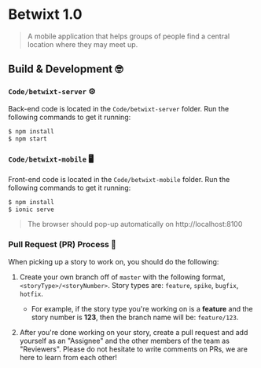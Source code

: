 # Betwixt 1.0
> A mobile application that helps groups of people find a central location where they may meet up.

## Build & Development 🤓

### `Code/betwixt-server` ⚙

Back-end code is located in the `Code/betwixt-server` folder. Run the following commands to get it running:

```bash
$ npm install
$ npm start
```

### `Code/betwixt-mobile` 🖥

Front-end code is located in the `Code/betwixt-mobile` folder. Run the following commands to get it running:

```bash
$ npm install
$ ionic serve
```

> The browser should pop-up automatically on http://localhost:8100

### Pull Request (PR) Process 🚀

When picking up a story to work on, you should do the following:

1. Create your own branch off of `master` with the following format, `<storyType>/<storyNumber>`. Story types are: `feature`, `spike`, `bugfix`, `hotfix`.
    - For example, if the story type you're working on is a **feature** and the story number is **123**, then the branch name will be: `feature/123`.

2. After you're done working on your story, create a pull request and add yourself as an "Assignee" and the other members of the team as "Reviewers". Please do not hesitate to write comments on PRs, we are here to learn from each other!
